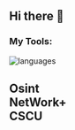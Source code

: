 ## Hi there 👋

<h3>My Tools:</h3>
<img src="https://skillicons.dev/icons?i=html,css,c,python,linux" alt="languages">
<h2>Osint <br>
  NetWork+ <br>
  CSCU</h2>
